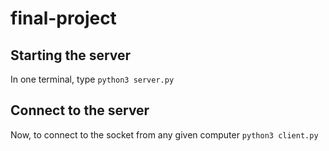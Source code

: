 # final-project

## Starting the server
In one terminal, type
```python3 server.py```

## Connect to the server
Now, to connect to the socket from any given computer
```python3 client.py```
